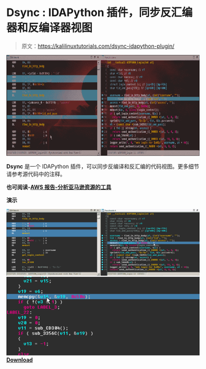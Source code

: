 # Dsync : IDAPython 插件，同步反汇编器和反编译器视图

> 原文：<https://kalilinuxtutorials.com/dsync-idapython-plugin/>

[![Dsync : IDAPython Plugin That Synchronizes Disassembler & Decompiler Views](img/635a289a94616aa77244dac1522a4fc7.png "Dsync : IDAPython Plugin That Synchronizes Disassembler & Decompiler Views")](https://1.bp.blogspot.com/-RWkcA8FMiWc/XhXiC-3VK1I/AAAAAAAAEUc/1qbBWKljsQIefBs0TM63gIyTZkLIKi8GwCLcBGAsYHQ/s1600/dsync%25281%2529.png)

**Dsync** 是一个 IDAPython 插件，可以同步反编译和反汇编的代码视图。更多细节请参考源代码中的注释。

**也可阅读-[AWS 报告-分析亚马逊资源的工具](https://kalilinuxtutorials.com/aws-report/)**

**演示**

![](img/78d0f1adf823187ccc146fb083a92e23.png)![](img/a6b4dd0d0457ec8d0ec388c55cb7c8db.png)[**Download**](https://github.com/patois/dsync)